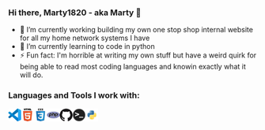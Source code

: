 ### Hi there, Marty1820 - aka Marty 👋

- 🔭 I’m currently working building my own one stop shop internal website for all my home network systems I have
- 🌱 I’m currently learning to code in python
- ⚡ Fun fact: I'm horrible at writing my own stuff but have a weird quirk for being able to read most coding languages and knowin exactly what it will do.

### Languages and Tools I work with:

<img align="left" alt="Visual Studio Code" width="26px" src="https://raw.githubusercontent.com/github/explore/80688e429a7d4ef2fca1e82350fe8e3517d3494d/topics/visual-studio-code/visual-studio-code.png" />
<img align="left" alt="HTML5" width="26px" src="https://raw.githubusercontent.com/github/explore/main/topics/html/html.png" />
<img align="left" alt="CSS3" width="26px" src="https://raw.githubusercontent.com/github/explore/main/topics/css/css.png" />
<img align="left" alt="php" width="26px" src="https://raw.githubusercontent.com/github/explore/main/topics/php/php.png" />
<img align="left" alt="GitHub" width="26px" src="https://raw.githubusercontent.com/github/explore/78df643247d429f6cc873026c0622819ad797942/topics/github/github.png" />
<img align="left" alt="Bash" width="26px" src="https://raw.githubusercontent.com/github/explore/main/topics/terminal/terminal.png" />
<img align="left" alt="Python" width="26px" src="https://raw.githubusercontent.com/github/explore/main/topics/python/python.png" />
